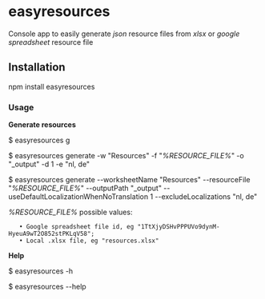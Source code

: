 ﻿# easyresources

  Console app to easily generate *json* resource files from *xlsx* or *google spreadsheet* resource file 

## Installation

  npm install easyresources

### Usage

  **Generate resources**

   $ easyresources g 

   $ easyresources generate -w "Resources" -f "*%RESOURCE_FILE%*" -o "_output" -d 1 -e "nl, de"

   $ easyresources generate --worksheetName "Resources" --resourceFile "*%RESOURCE_FILE%*" --outputPath "_output" --useDefaultLocalizationWhenNoTranslation 1 --excludeLocalizations "nl, de"

   *%RESOURCE_FILE%* possible values:

       • Google spreadsheet file id, eg "1TtXjyDSHvPPPUVo9dynM-HyeuA9wT2O852stPKLqV58";
       • Local .xlsx file, eg "resources.xlsx"

  **Help**

  $ easyresources -h

  $ easyresources --help